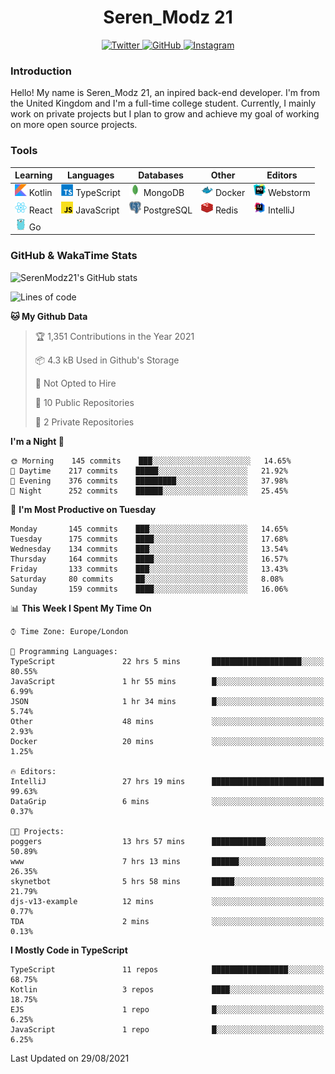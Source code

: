 <div align="center">
  <h1>Seren_Modz 21</h1>
  <a href="https://twitter.com/SerenModz21">
    <img alt="Twitter" src="https://img.shields.io/badge/twitter%20-%231DA1F2.svg?&style=for-the-badge&logo=Twitter&logoColor=white">
  </a>
  <a href="https://github.com/SerenModz21">
    <img alt="GitHub" src="https://img.shields.io/badge/github%20-%23121011.svg?&style=for-the-badge&logo=github&logoColor=white">
  </a>
  <a href="https://www.instagram.com/serenmodz21">
    <img alt="Instagram" src="https://img.shields.io/badge/instagram%20-%23E4405F.svg?&style=for-the-badge&logo=Instagram&logoColor=white">
  </a>
</div>

### Introduction

Hello! My name is Seren_Modz 21, an inpired back-end developer. I'm from the United Kingdom and I'm a full-time college student. Currently, I mainly work on private projects but I plan to grow and achieve my goal of working on more open source projects. 

### Tools

 **Learning**                                        | **Languages**                                               | **Databases**                                               | **Other**                                           | **Editors**                                                  
-----------------------------------------------------|-------------------------------------------------------------|-------------------------------------------------------------|-----------------------------------------------------|--------------------------------------------------------------
 <img width="19px" src="./assets/kotlin.svg"> Kotlin | <img width="19px" src="./assets/typescript.svg"> TypeScript | <img width="19px" src="./assets/mongodb.svg"> MongoDB       | <img width="19px" src="./assets/docker.svg"> Docker | <img width="19px" src="./assets/webstorm.svg"> Webstorm      
 <img width="19px" src="./assets/react.svg"> React   | <img width="19px" src="./assets/javascript.svg"> JavaScript | <img width="19px" src="./assets/postgresql.svg"> PostgreSQL | <img width="19px" src="./assets/redis.svg"> Redis   | <img width="19px" src="./assets/intellij-idea.svg"> IntelliJ
 <img width="19px" src="./assets/go.svg"> Go         |                                                             |                                                             |                                                     |                                                                                                               

### GitHub & WakaTime Stats

![SerenModz21's GitHub stats](https://github-readme-stats.vercel.app/api?username=SerenModz21&show_icons=true&theme=dark)

<!--START_SECTION:waka-->
![Lines of code](https://img.shields.io/badge/From%20Hello%20World%20I%27ve%20Written-18719%20lines%20of%20code-blue)

**🐱 My Github Data** 

> 🏆 1,351 Contributions in the Year 2021
 > 
> 📦 4.3 kB Used in Github's Storage 
 > 
> 🚫 Not Opted to Hire
 > 
> 📜 10 Public Repositories 
 > 
> 🔑 2 Private Repositories  
 > 
**I'm a Night 🦉** 

```text
🌞 Morning    145 commits    ███░░░░░░░░░░░░░░░░░░░░░░   14.65% 
🌆 Daytime    217 commits    █████░░░░░░░░░░░░░░░░░░░░   21.92% 
🌃 Evening    376 commits    █████████░░░░░░░░░░░░░░░░   37.98% 
🌙 Night      252 commits    ██████░░░░░░░░░░░░░░░░░░░   25.45%

```
📅 **I'm Most Productive on Tuesday** 

```text
Monday       145 commits    ███░░░░░░░░░░░░░░░░░░░░░░   14.65% 
Tuesday      175 commits    ████░░░░░░░░░░░░░░░░░░░░░   17.68% 
Wednesday    134 commits    ███░░░░░░░░░░░░░░░░░░░░░░   13.54% 
Thursday     164 commits    ████░░░░░░░░░░░░░░░░░░░░░   16.57% 
Friday       133 commits    ███░░░░░░░░░░░░░░░░░░░░░░   13.43% 
Saturday     80 commits     ██░░░░░░░░░░░░░░░░░░░░░░░   8.08% 
Sunday       159 commits    ████░░░░░░░░░░░░░░░░░░░░░   16.06%

```


📊 **This Week I Spent My Time On** 

```text
⌚︎ Time Zone: Europe/London

💬 Programming Languages: 
TypeScript               22 hrs 5 mins       ████████████████████░░░░░   80.55% 
JavaScript               1 hr 55 mins        █░░░░░░░░░░░░░░░░░░░░░░░░   6.99% 
JSON                     1 hr 34 mins        █░░░░░░░░░░░░░░░░░░░░░░░░   5.74% 
Other                    48 mins             ░░░░░░░░░░░░░░░░░░░░░░░░░   2.93% 
Docker                   20 mins             ░░░░░░░░░░░░░░░░░░░░░░░░░   1.25%

🔥 Editors: 
IntelliJ                 27 hrs 19 mins      █████████████████████████   99.63% 
DataGrip                 6 mins              ░░░░░░░░░░░░░░░░░░░░░░░░░   0.37%

🐱‍💻 Projects: 
poggers                  13 hrs 57 mins      ████████████░░░░░░░░░░░░░   50.89% 
www                      7 hrs 13 mins       ██████░░░░░░░░░░░░░░░░░░░   26.35% 
skynetbot                5 hrs 58 mins       █████░░░░░░░░░░░░░░░░░░░░   21.79% 
djs-v13-example          12 mins             ░░░░░░░░░░░░░░░░░░░░░░░░░   0.77% 
TDA                      2 mins              ░░░░░░░░░░░░░░░░░░░░░░░░░   0.13%

```

**I Mostly Code in TypeScript** 

```text
TypeScript               11 repos            █████████████████░░░░░░░░   68.75% 
Kotlin                   3 repos             ████░░░░░░░░░░░░░░░░░░░░░   18.75% 
EJS                      1 repo              █░░░░░░░░░░░░░░░░░░░░░░░░   6.25% 
JavaScript               1 repo              █░░░░░░░░░░░░░░░░░░░░░░░░   6.25%

```



 Last Updated on 29/08/2021
<!--END_SECTION:waka-->
